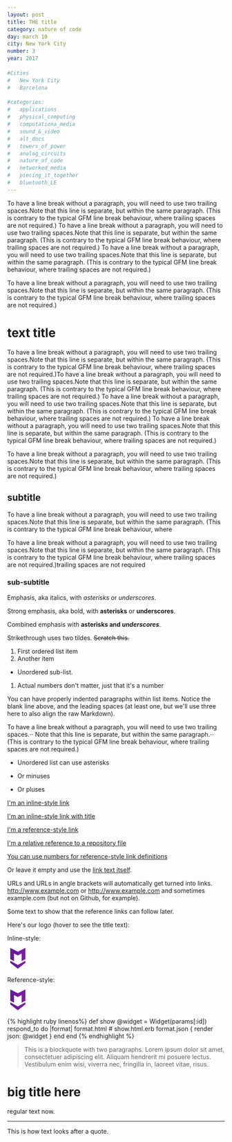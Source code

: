 ```yaml
---
layout: post
title: THE title
category: nature of code
day: march 10
city: New York City
number: 3
year: 2017

#Cities
#	New York City
#	Barcelona

#categories:
#	applications
#	physical_computing 
#	computationa_media 
#	sound_&_video 
#	alt_docs
#	towers_of_power 
#	analog_circuits 
#	nature_of_code
#	networked_media
#	piecing_it_together
#	bluetooth_LE
---
```



To have a line break without a paragraph, you will need to use two trailing spaces.Note that this line is separate, but within the same paragraph. (This is contrary to the typical GFM line break behaviour, where trailing spaces are not required.)
To have a line break without a paragraph, you will need to use two trailing spaces.Note that this line is separate, but within the same paragraph. (This is contrary to the typical GFM line break behaviour, where trailing spaces are not required.)
 To have a line break without a paragraph, you will need to use two trailing spaces.Note that this line is separate, but within the same paragraph. (This is contrary to the typical GFM line break behaviour, where trailing spaces are not required.)

To have a line break without a paragraph, you will need to use two trailing spaces.Note that this line is separate, but within the same paragraph. (This is contrary to the typical GFM line break behaviour, where trailing spaces are not required.)


# text title

To have a line break without a paragraph, you will need to use two trailing spaces.Note that this line is separate, but within the same paragraph. (This is contrary to the typical GFM line break behaviour, where trailing spaces are not required.)To have a line break without a paragraph, you will need to use two trailing spaces.Note that this line is separate, but within the same paragraph. (This is contrary to the typical GFM line break behaviour, where trailing spaces are not required.)
To have a line break without a paragraph, you will need to use two trailing spaces.Note that this line is separate, but within the same paragraph. (This is contrary to the typical GFM line break behaviour, where trailing spaces are not required.)
To have a line break without a paragraph, you will need to use two trailing spaces.Note that this line is separate, but within the same paragraph. (This is contrary to the typical GFM line break behaviour, where trailing spaces are not required.)

To have a line break without a paragraph, you will need to use two trailing spaces.Note that this line is separate, but within the same paragraph. (This is contrary to the typical GFM line break behaviour, where trailing spaces are not required.)


## subtitle

To have a line break without a paragraph, you will need to use two trailing spaces.Note that this line is separate, but within the same paragraph. (This is contrary to the typical GFM line break behaviour, where 

To have a line break without a paragraph, you will need to use two trailing spaces.Note that this line is separate, but within the same paragraph. (This is contrary to the typical GFM line break behaviour, where trailing spaces are not required.)trailing spaces are not required

### sub-subtitle

Emphasis, aka italics, with *asterisks* or _underscores_.

Strong emphasis, aka bold, with **asterisks** or __underscores__.

Combined emphasis with **asterisks and _underscores_**.

Strikethrough uses two tildes. ~~Scratch this.~~



1. First ordered list item
2. Another item
* Unordered sub-list. 

1. Actual numbers don't matter, just that it's a number


You can have properly indented paragraphs within list items. Notice the blank line above, and the leading spaces (at least one, but we'll use three here to also align the raw Markdown).

To have a line break without a paragraph, you will need to use two trailing spaces.⋅⋅
	Note that this line is separate, but within the same paragraph.⋅⋅
(This is contrary to the typical GFM line break behaviour, where trailing spaces are not required.)

* Unordered list can use asterisks
- Or minuses
+ Or pluses


[I'm an inline-style link](https://www.google.com)

[I'm an inline-style link with title](https://www.google.com "Google's Homepage")

[I'm a reference-style link][Arbitrary case-insensitive reference text]

[I'm a relative reference to a repository file](../blob/master/LICENSE)

[You can use numbers for reference-style link definitions][1]

Or leave it empty and use the [link text itself].

URLs and URLs in angle brackets will automatically get turned into links. 
http://www.example.com or <http://www.example.com> and sometimes 
example.com (but not on Github, for example).

Some text to show that the reference links can follow later.

[arbitrary case-insensitive reference text]: https://www.mozilla.org
[1]: http://slashdot.org
[link text itself]: http://www.reddit.com


Here's our logo (hover to see the title text):

Inline-style: 

![alt text](https://github.com/adam-p/markdown-here/raw/master/src/common/images/icon48.png "Logo Title Text 1")

Reference-style: 

![alt text][logo]

[logo]: https://github.com/adam-p/markdown-here/raw/master/src/common/images/icon48.png "Logo Title Text 2"

{% highlight ruby linenos%}
def show
  @widget = Widget(params[:id])
  respond_to do |format|
    format.html # show.html.erb
    format.json { render json: @widget }
  end
end
{% endhighlight %}


> This is a blockquote with two paragraphs. Lorem ipsum dolor sit amet,
consectetuer adipiscing elit. Aliquam hendrerit mi posuere lectus.
Vestibulum enim wisi, viverra nec, fringilla in, laoreet vitae, risus.

# big title here

regular text now.

---





This is how text looks after a quote.